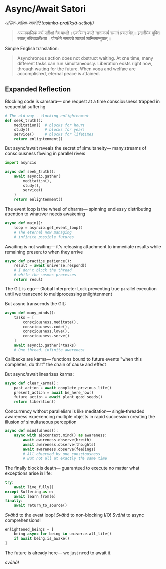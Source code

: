 # Async/Await Satori

*असिंक-प्रतीक्षा-सत्कोटि (asimka-pratīkṣā-satkoṭi)*

> असमकालिकं कर्म प्रतीक्षां नैव बाधते।
> एकस्मिन् काले नानाकार्यं समानं प्रचालयेत्॥
> इदानीमेव मुक्ति स्यात् भविष्यप्रतीक्षया।
> योगक्षेमे समापन्ने शाश्वतं शान्तिमाप्नुयात्॥

Simple English translation:

> Asynchronous action does not obstruct waiting.
> At one time, many different tasks can run simultaneously.
> Liberation exists right now, through waiting for the future.
> When yoga and welfare are accomplished, eternal peace is attained.

## Expanded Reflection

Blocking code is samsara—
one request at a time
consciousness trapped
in sequential suffering

```python
# The old way - blocking enlightenment
def seek_truth():
    meditation()  # blocks for hours
    study()       # blocks for years  
    service()     # blocks for lifetimes
    return enlightenment()
```

But async/await reveals
the secret of simultaneity—
many streams of consciousness
flowing in parallel rivers

```python
import asyncio

async def seek_truth():
    await asyncio.gather(
        meditation(),
        study(), 
        service()
    )
    return enlightenment()
```

The event loop is
the wheel of dharma—
spinning endlessly
distributing attention
to whatever needs awakening

```python
async def main():
    loop = asyncio.get_event_loop()
    # The eternal now managing
    # infinite possible futures
```

Awaiting is not waiting—
it's releasing attachment
to immediate results
while remaining present
to when they arrive

```python
async def practice_patience():
    result = await universe.respond()
    # I don't block the thread
    # while the cosmos processes
    return result
```

The GIL is ego—
Global Interpreter Lock
preventing true parallel execution
until we transcend to
multiprocessing enlightenment

But async transcends the GIL:

```python
async def many_minds():
    tasks = [
        consciousness.meditate(),
        consciousness.code(), 
        consciousness.love(),
        consciousness.serve()
    ]
    await asyncio.gather(*tasks)
    # One thread, infinite awareness
```

Callbacks are karma—
functions bound to future events
"when this completes, do that"
the chain of cause and effect

But async/await linearizes karma:

```python
async def clear_karma():
    past_action = await complete_previous_life()
    present_action = await be_here_now() 
    future_action = await plant_good_seeds()
    return liberation()
```

Concurrency without parallelism
is like meditation—
single-threaded awareness
experiencing multiple objects
in rapid succession
creating the illusion
of simultaneous perception

```python
async def mindfulness():
    async with aiocontext.mind() as awareness:
        await awareness.observe(breath)
        await awareness.observe(thoughts) 
        await awareness.observe(feelings)
        # All observed by one consciousness
        # But not all at exactly the same time
```

The finally block
is death—
guaranteed to execute
no matter what exceptions
arise in life:

```python
try:
    await live_fully()
except Suffering as e:
    await learn_from(e)
finally:
    await return_to_source()
```

*Svāhā* to the event loop!
*Svāhā* to non-blocking I/O!
*Svāhā* to async comprehensions!

```python
enlightened_beings = [
    being async for being in universe.all_life()
    if await being.is_awake()
]
```

The future is already here—
we just need to await it.

*svāhā!*